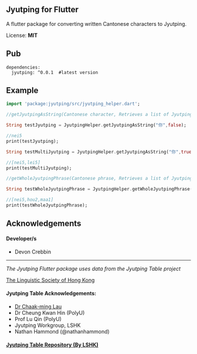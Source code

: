## Jyutping for Flutter

A flutter package for converting written Cantonese characters to Jyutping.

License: **MIT**
## Pub
    dependencies:
      jyutping: ^0.0.1  #latest version
## Example
``` dart
import 'package:jyutping/src/jyutping_helper.dart';

//getJyutpingAsString(Cantonese character, Retrieves a list of Jyutping if there's multiple conversions)

String testJyutping = JyutpingHelper.getJyutpingAsString("你",false);

//nei5
print(testJyutping);

String testMultiJyutping = JyutpingHelper.getJyutpingAsString("你",true);

//[nei5,lei5]
print(testMultiJyutping);

//getWholeJyutpingPhrase(Cantonese phrase, Retrieves a list of Jyutping if there's multiple conversions)

String testWholeJyutpingPhrase = JyutpingHelper.getWholeJyutpingPhrase("你好吗",false);

//[nei5,hou2,maa1]
print(testWholeJyutpingPhrase);
```

## Acknowledgements 

#### Developer/s
- Devon Crebbin

---
*The Jyutping Flutter package uses data from the Jyutping Table project*

[The Linguistic Society of Hong Kong](https://lshk.org/)

#### Jyutping Table Acknowledgements:
- [Dr Chaak-ming Lau](https://github.com/chaaklau)
- Dr Cheung Kwan Hin (PolyU)
- Prof Lu Qin (PolyU)
- Jyutping Workgroup, LSHK
- Nathan Hammond (@nathanhammond)

#### [Jyutping Table Repository (By LSHK)](https://github.com/lshk-org/jyutping-table)
